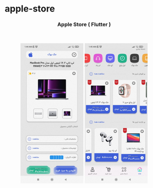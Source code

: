 # apple-store
<h3 align = "center">Apple Store ( Flutter )</h3>
<br/>
<br/>
<div align = "center">
  <img src = "https://github.com/MahdiOSS/apple-store/blob/main/Screenshot_2024-03-21-01-44-09-529_com.mohamad.mahdi.azhdarzadeh.oskooii.dev.apple_store.jpg" , width = "200"></img>
  <img src = "https://github.com/MahdiOSS/apple-store/blob/main/Screenshot_2024-03-21-01-45-54-091_com.mohamad.mahdi.azhdarzadeh.oskooii.dev.apple_store.jpg" , width = "200"></img>
</div>
<br/>
<br/>



